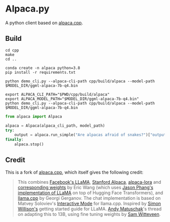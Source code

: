 # Alpaca.py

A python client based on [alpaca.cpp](https://github.com/antimatter15/alpaca.cpp).

## Build

```shell
cd cpp
make
cd ..
```

```shell
conda create -n alpaca python=3.8
pip install -r requirements.txt 
```

```shell
python demo_cli.py --alpaca-cli-path cpp/build/alpaca --model-path $MODEL_DIR/ggml-alpaca-7b-q4.bin 
```

```shell
export ALPACA_CLI_PATH="$PWD/cpp/build/alpaca"
export ALPACA_MODEL_PATH="$MODEL_DIR/ggml-alpaca-7b-q4.bin"
python demo_cli.py --alpaca-cli-path cpp/build/alpaca --model-path $MODEL_DIR/ggml-alpaca-7b-q4.bin 
```


```python
from alpaca import Alpaca

alpaca = Alpaca(alpaca_cli_path, model_path)
try:
    output = alpaca.run_simple("Are alpacas afraid of snakes?")["output"]
finally:
    alpaca.stop()
```

## Credit

This is a fork of [alpaca.cpp](https://github.com/antimatter15/alpaca.cpp), which itself gives the following credit:
> This combines [Facebook's LLaMA](https://github.com/facebookresearch/llama), [Stanford Alpaca](https://crfm.stanford.edu/2023/03/13/alpaca.html), [alpaca-lora](https://github.com/tloen/alpaca-lora) and [corresponding weights](https://huggingface.co/tloen/alpaca-lora-7b/tree/main) by Eric Wang (which uses [Jason Phang's implementation of LLaMA](https://github.com/huggingface/transformers/pull/21955) on top of Hugging Face Transformers), and [llama.cpp](https://github.com/ggerganov/llama.cpp) by Georgi Gerganov. The chat implementation is based on Matvey Soloviev's [Interactive Mode](https://github.com/ggerganov/llama.cpp/pull/61) for llama.cpp. Inspired by [Simon Willison's](https://til.simonwillison.net/llms/llama-7b-m2) getting started guide for LLaMA. [Andy Matuschak](https://twitter.com/andy_matuschak/status/1636769182066053120)'s thread on adapting this to 13B, using fine tuning weights by [Sam Witteveen](https://huggingface.co/samwit/alpaca13B-lora). 